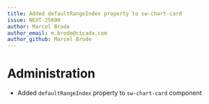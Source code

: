 ```yaml
---
title: Added defaultRangeIndex property to sw-chart-card
issue: NEXT-25690
author: Marcel Brode
author_email: m.brode@cicada.com
author_github: Marcel Brode
---
```

# Administration
* Added `defaultRangeIndex` property to `sw-chart-card` component
